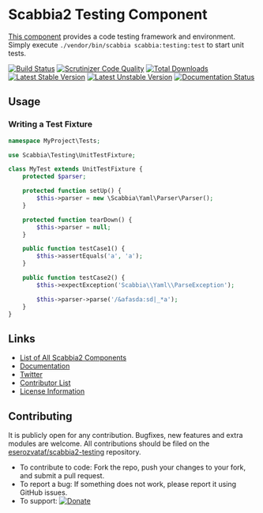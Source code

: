 # Scabbia2 Testing Component

[This component](https://github.com/eserozvataf/scabbia2-testing) provides a code testing framework and environment. Simply execute `./vendor/bin/scabbia scabbia:testing:test` to start unit tests.

[![Build Status](https://travis-ci.org/eserozvataf/scabbia2-testing.png?branch=master)](https://travis-ci.org/eserozvataf/scabbia2-testing)
[![Scrutinizer Code Quality](https://scrutinizer-ci.com/g/eserozvataf/scabbia2-testing/badges/quality-score.png?b=master)](https://scrutinizer-ci.com/g/eserozvataf/scabbia2-testing/?branch=master)
[![Total Downloads](https://poser.pugx.org/eserozvataf/scabbia2-testing/downloads.png)](https://packagist.org/packages/eserozvataf/scabbia2-testing)
[![Latest Stable Version](https://poser.pugx.org/eserozvataf/scabbia2-testing/v/stable)](https://packagist.org/packages/eserozvataf/scabbia2-testing)
[![Latest Unstable Version](https://poser.pugx.org/eserozvataf/scabbia2-testing/v/unstable)](https://packagist.org/packages/eserozvataf/scabbia2-testing)
[![Documentation Status](https://readthedocs.org/projects/scabbia2-documentation/badge/?version=latest)](https://readthedocs.org/projects/scabbia2-documentation)

## Usage

### Writing a Test Fixture

```php
namespace MyProject\Tests;

use Scabbia\Testing\UnitTestFixture;

class MyTest extends UnitTestFixture {
    protected $parser;

    protected function setUp() {
        $this->parser = new \Scabbia\Yaml\Parser\Parser();
    }

    protected function tearDown() {
        $this->parser = null;
    }

    public function testCase1() {
        $this->assertEquals('a', 'a');
    }

    public function testCase2() {
        $this->expectException('Scabbia\\Yaml\\ParseException');

        $this->parser->parse('/&afasda:sd|_*a');
    }
}
```

## Links
- [List of All Scabbia2 Components](https://github.com/eserozvataf/scabbia2)
- [Documentation](https://readthedocs.org/projects/scabbia2-documentation)
- [Twitter](https://twitter.com/eserozvataf)
- [Contributor List](contributors.md)
- [License Information](LICENSE)


## Contributing
It is publicly open for any contribution. Bugfixes, new features and extra modules are welcome. All contributions should be filed on the [eserozvataf/scabbia2-testing](https://github.com/eserozvataf/scabbia2-testing) repository.

* To contribute to code: Fork the repo, push your changes to your fork, and submit a pull request.
* To report a bug: If something does not work, please report it using GitHub issues.
* To support: [![Donate](https://img.shields.io/gratipay/eserozvataf.svg)](https://gratipay.com/eserozvataf/)
